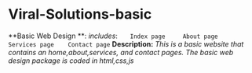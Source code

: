 # Viral-Solutions-basic
**Basic Web Design **:  *includes*: ```    Index page     About page    Services page    Contact page ``` **Description:** *This is a basic website that contains an home,about,services, and contact pages. The basic web design package is coded in html,css,js*
